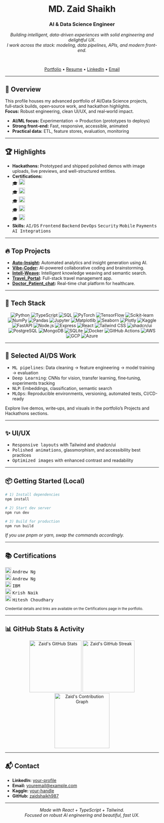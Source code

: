<div align="center">

# MD. Zaid Shaikh
### AI & Data Science Engineer

*Building intelligent, data-driven experiences with solid engineering and delightful UX.*  
*I work across the stack: modeling, data pipelines, APIs, and modern front-end.*

<br>

[Portfolio](#) • [Resume](#) • [LinkedIn](#) • [Email](mailto:youremail@example.com)

</div>

---

## 🚀 Overview

This profile houses my advanced portfolio of AI/Data Science projects, full‑stack builds, open‑source work, and hackathon highlights.  
**Focus:** Robust engineering, clean UI/UX, and real‑world impact.

- **AI/ML focus:** Experimentation → Production (prototypes to deploys)
- **Strong front‑end:** Fast, responsive, accessible, animated
- **Practical data:** ETL, feature stores, evaluation, monitoring

---

## 🏆 Highlights

- **Hackathons:** Prototyped and shipped polished demos with image uploads, live previews, and well-structured entities.
- **Certifications:**  
  <kbd>🎓</kbd> <img src="https://img.shields.io/badge/Coursera-Machine%20Learning%20Specialization-blue?logo=Coursera&logoColor=white" height="20">  
  <kbd>🎓</kbd> <img src="https://img.shields.io/badge/Coursera-Deep%20Learning%20Specialization-blue?logo=Coursera&logoColor=white" height="20">  
  <kbd>🎓</kbd> <img src="https://img.shields.io/badge/Coursera-IBM%20Data%20Science%20Professional%20Certificate-blue?logo=IBM&logoColor=white" height="20">  
  <kbd>🎓</kbd> <img src="https://img.shields.io/badge/Udemy-DS/ML/AI%20Bootcamp-orange?logo=Udemy&logoColor=white" height="20">  
  <kbd>🎓</kbd> <img src="https://img.shields.io/badge/Udemy-Complete%20Web%20Dev-orange?logo=Udemy&logoColor=white" height="20">  
- **Skills:** <kbd>AI/DS</kbd> <kbd>Frontend</kbd> <kbd>Backend</kbd> <kbd>DevOps</kbd> <kbd>Security</kbd> <kbd>Mobile</kbd> <kbd>Payments</kbd> <kbd>AI Integrations</kbd>

---

## 🔥 Top Projects

- **[Auto-Insight](https://github.com/zaidshaikh987/Auto-Insight):** Automated analytics and insight generation using AI.
- **[Vibe-Coder](https://github.com/zaidshaikh987/Vibe-Coder):** AI-powered collaborative coding and brainstorming.
- **[Intell-Weave](https://github.com/zaidshaikh987/Intell-Weave):** Intelligent knowledge weaving and semantic search.
- **[Travel_Portal](https://github.com/zaidshaikh987/Travel_Portal):** Full-stack travel management app.
- **[Doctor_Patient_chat](https://github.com/zaidshaikh987/Doctor_Patient_chat):** Real-time chat platform for healthcare.

---

## 🔧 Tech Stack

<div align="center">

<!-- Languages -->
<img alt="Python" src="https://img.shields.io/badge/-Python-3776AB?logo=python&logoColor=white&style=flat-square" />
<img alt="TypeScript" src="https://img.shields.io/badge/-TypeScript-3178c6?logo=typescript&logoColor=white&style=flat-square" />
<img alt="SQL" src="https://img.shields.io/badge/-SQL-336791?logo=postgresql&logoColor=white&style=flat-square" />

<!-- AI/ML -->
<img alt="PyTorch" src="https://img.shields.io/badge/-PyTorch-EE4C2C?logo=pytorch&logoColor=white&style=flat-square" />
<img alt="TensorFlow" src="https://img.shields.io/badge/-TensorFlow-FF6F00?logo=tensorflow&logoColor=white&style=flat-square" />
<img alt="Scikit-learn" src="https://img.shields.io/badge/-Scikit--learn-F7931E?logo=scikit-learn&logoColor=white&style=flat-square" />
<img alt="NumPy" src="https://img.shields.io/badge/-NumPy-013243?logo=numpy&logoColor=white&style=flat-square" />
<img alt="Pandas" src="https://img.shields.io/badge/-Pandas-150458?logo=pandas&logoColor=white&style=flat-square" />

<!-- Data -->
<img alt="Jupyter" src="https://img.shields.io/badge/-Jupyter-F37626?logo=jupyter&logoColor=white&style=flat-square" />
<img alt="Matplotlib" src="https://img.shields.io/badge/-Matplotlib-11557C?logo=matplotlib&logoColor=white&style=flat-square" />
<img alt="Seaborn" src="https://img.shields.io/badge/-Seaborn-3776AB?logo=python&logoColor=white&style=flat-square" />
<img alt="Plotly" src="https://img.shields.io/badge/-Plotly-3F4F75?logo=plotly&logoColor=white&style=flat-square" />
<img alt="Kaggle" src="https://img.shields.io/badge/-Kaggle-20BEFF?logo=kaggle&logoColor=white&style=flat-square" />

<!-- Backend -->
<img alt="FastAPI" src="https://img.shields.io/badge/-FastAPI-009688?logo=fastapi&logoColor=white&style=flat-square" />
<img alt="Node.js" src="https://img.shields.io/badge/-Node.js-339933?logo=node.js&logoColor=white&style=flat-square" />
<img alt="Express" src="https://img.shields.io/badge/-Express-000000?logo=express&logoColor=white&style=flat-square" />

<!-- Frontend -->
<img alt="React" src="https://img.shields.io/badge/-React-20232A?logo=react&logoColor=61DAFB&style=flat-square" />
<img alt="Tailwind CSS" src="https://img.shields.io/badge/-Tailwind%20CSS-38B2AC?logo=tailwind-css&logoColor=white&style=flat-square" />
<img alt="shadcn/ui" src="https://img.shields.io/badge/-shadcn/ui-18181B?logo=vercel&logoColor=white&style=flat-square" />

<!-- Databases -->
<img alt="PostgreSQL" src="https://img.shields.io/badge/-PostgreSQL-4169E1?logo=postgresql&logoColor=white&style=flat-square" />
<img alt="MongoDB" src="https://img.shields.io/badge/-MongoDB-47A248?logo=mongodb&logoColor=white&style=flat-square" />
<img alt="SQLite" src="https://img.shields.io/badge/-SQLite-003B57?logo=sqlite&logoColor=white&style=flat-square" />

<!-- DevOps -->
<img alt="Docker" src="https://img.shields.io/badge/-Docker-2496ED?logo=docker&logoColor=white&style=flat-square" />
<img alt="GitHub Actions" src="https://img.shields.io/badge/-GitHub%20Actions-2088FF?logo=github-actions&logoColor=white&style=flat-square" />

<!-- Cloud -->
<img alt="AWS" src="https://img.shields.io/badge/-AWS-232F3E?logo=amazon-aws&logoColor=white&style=flat-square" />
<img alt="GCP" src="https://img.shields.io/badge/-GCP-4285F4?logo=google-cloud&logoColor=white&style=flat-square" />
<img alt="Azure" src="https://img.shields.io/badge/-Azure-0078D4?logo=microsoft-azure&logoColor=white&style=flat-square" />

</div>

---

## 🧪 Selected AI/DS Work

- <kbd>ML pipelines</kbd>: Data cleaning → feature engineering → model training → evaluation
- <kbd>Deep Learning</kbd>: CNNs for vision, transfer learning, fine‑tuning, experiments tracking
- <kbd>NLP</kbd>: Embeddings, classification, semantic search
- <kbd>MLOps</kbd>: Reproducible environments, versioning, automated tests, CI/CD-ready

Explore live demos, write‑ups, and visuals in the portfolio’s Projects and Hackathons sections.

---

## ✨ UI/UX

- <kbd>Responsive layouts</kbd> with Tailwind and shadcn/ui
- <kbd>Polished animations</kbd>, glassmorphism, and accessibility best practices
- <kbd>Optimized images</kbd> with enhanced contrast and readability

---

## 📦 Getting Started (Local)

```bash
# 1) Install dependencies
npm install

# 2) Start dev server
npm run dev

# 3) Build for production
npm run build
```
*If you use pnpm or yarn, swap the commands accordingly.*

---

## 📚 Certifications

<span>
  <img src="https://img.shields.io/badge/Coursera-Machine%20Learning%20Specialization-blue?logo=Coursera&logoColor=white" height="20" />
  <kbd>Andrew Ng</kbd>
</span>
<br>
<span>
  <img src="https://img.shields.io/badge/Coursera-Deep%20Learning%20Specialization-blue?logo=Coursera&logoColor=white" height="20" />
  <kbd>Andrew Ng</kbd>
</span>
<br>
<span>
  <img src="https://img.shields.io/badge/Coursera-IBM%20Data%20Science%20Professional%20Certificate-blue?logo=IBM&logoColor=white" height="20" />
  <kbd>IBM</kbd>
</span>
<br>
<span>
  <img src="https://img.shields.io/badge/Udemy-DS/ML/AI%20Bootcamp-orange?logo=Udemy&logoColor=white" height="20" />
  <kbd>Krish Naik</kbd>
</span>
<br>
<span>
  <img src="https://img.shields.io/badge/Udemy-Complete%20Web%20Dev-orange?logo=Udemy&logoColor=white" height="20" />
  <kbd>Hitesh Choudhary</kbd>
</span>

<sub>Credential details and links are available on the Certifications page in the portfolio.</sub>

---

## 📊 GitHub Stats & Activity

<p align="center">
  <img src="https://github-readme-stats.vercel.app/api?username=zaidshaikh987&show_icons=true&theme=radical" alt="Zaid's GitHub Stats" height="170" />
  <img src="https://github-readme-streak-stats.herokuapp.com/?user=zaidshaikh987&theme=radical" alt="Zaid's GitHub Streak" height="170" />
  <br>
  <img src="https://github-readme-activity-graph.vercel.app/graph?username=zaidshaikh987&theme=react-dark" alt="Zaid's Contribution Graph" height="180" />
</p>

---

## 📬 Contact

- **LinkedIn:** [your-profile](#)
- **Email:** [youremail@example.com](mailto:youremail@example.com)
- **Kaggle:** [your-handle](#)
- **GitHub:** [zaidshaikh987](https://github.com/zaidshaikh987)

---

<p align="center">
  <em>Made with React + TypeScript + Tailwind.<br>
  Focused on robust AI engineering and beautiful, fast UX.</em>
</p>
